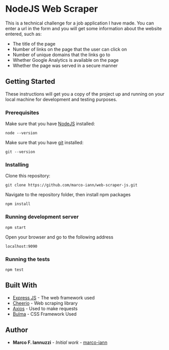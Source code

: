 # NodeJS Web Scraper

This is a technical challenge for a job application I have made.
You can enter a url in the form and you will get some information about the website entered, such as:

- The title of the page
- Number of links on the page that the user can click on
- Number of unique domains that the links go to
- Whether Google Analytics is available on the page
- Whether the page was served in a secure manner

## Getting Started

These instructions will get you a copy of the project up and running on your local machine for development and testing purposes.

### Prerequisites

Make sure that you have [NodeJS](https://nodejs.org/en/) installed:

```
node --version
```

Make sure that you have [git](https://git-scm.com/) installed:

```
git --version
```

### Installing

Clone this repository:

```
git clone https://github.com/marco-iann/web-scraper-js.git
```

Navigate to the repository folder, then install npm packages

```
npm install
```

### Running development server

```
npm start
```

Open your browser and go to the following address

```
localhost:9090
```

### Running the tests

```
npm test
```

## Built With

- [Express JS](https://expressjs.com/) - The web framework used
- [Cheerio](https://www.npmjs.com/package/cheerio) - Web scraping library
- [Axios](https://www.npmjs.com/package/axios) - Used to make requests
- [Bulma](https://bulma.io/) - CSS Framework Used

## Author

- **Marco F. Iannuzzi** - _Initial work_ - [marco-iann](https://github.com/marco-iann)
